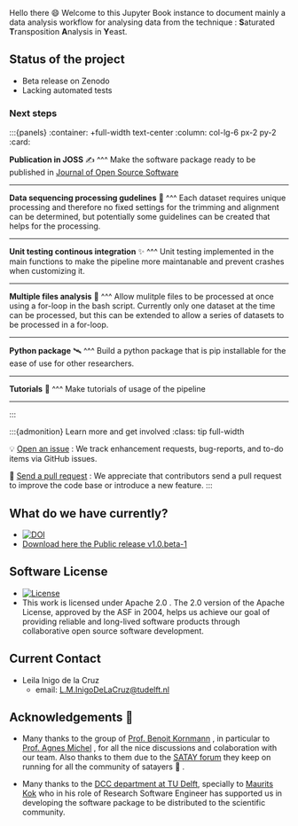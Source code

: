 

Hello there 😄 Welcome to this Jupyter Book instance to document mainly a data analysis workflow for analysing data from the technique : **S**aturated **T**ransposition **A**nalysis in **Y**east. 

## Status of the project
- Beta release on Zenodo 
- Lacking automated tests
  
### Next steps
<!-- 
1. Make the software package ready to be published in [Journal of Open Source Software](https://joss.readthedocs.io/en/latest/index.html)

    - Automated testing with continuous integration
    - Comand line interface with a pip install mode
    - GitFlow implementation for contributors to the software -->

<!-- 3.  Make a plan how to define trimming and alignment settings.
Currently the trimming and processing options are chosen by trial-and-error.
Each dataset requires unique processing and therefore no fixed settings for the trimming and alignment can be determined, but potentially some guidelines can be created that helps for the processing. -->

<!-- 4. The code is relying on software third party software tools (e.g. for the trimming, alignment and quality checking).
This currently requires to be installed manually and in the [workflow](https://github.com/leilaicruz/LaanLab-SATAY-DataAnalysis/blob/master/satay.sh) paths need to be set to some these tools (in satay.sh, the paths are all defined in the beginning of the script in the `DEFINE PATHS` section). This is not convenient for other users and is prone to errors.
Therefore a package need to be created that installs the third party software tools at a fixed location relative to the workflow.
Then the paths doesn't have to set manually by the user and makes it easier to set up and use. -->
<!-- 
5. Implementing unit testing in the Github repository. This allows for automatic testing of the codes after changes have been made in the repository and should ensure the outcome is still correct.
Most importantly this needs to be implemented in the [transposonmapping_satay.py](https://github.com/leilaicruz/LaanLab-SATAY-DataAnalysis/blob/master/python_transposonmapping/transposonmapping_satay.py) code (the final step of the processing pipeline) and the depending [python modules](https://github.com/leilaicruz/LaanLab-SATAY-DataAnalysis/tree/master/python_transposonmapping/python_modules).
The other processing steps are all relying on third party software that probably already some testing implemented. -->

<!-- 6. For the transposon mapping in the pipeline [a custom python script](https://github.com/leilaicruz/LaanLab-SATAY-DataAnalysis/blob/master/python_transposonmapping/transposonmapping_satay.py) is created that inputs a bam file and outputs lists of insertion locations and the corresponding number of reads. This script is based on the [matlab code](https://sites.google.com/site/satayusers/complete-protocol/bioinformatics-analysis/matlab-script) from the Kornmann lab.
The matlab code contained some bugs that were solved in the python script (see the [satay forum](https://groups.google.com/g/satayusers/search?q=matlab)). Therefore some small differences may be present between the matlab processing and the python processing. But recently, some more differences were found that could not be explained by the matlab bugs.
The exact cause is yet unclear, but has maybe to do with reading the samflag in the python script (line 183 in the original [transposonmapping_satay.py]((https://github.com/leilaicruz/LaanLab-SATAY-DataAnalysis/blob/master/python_transposonmapping/transposonmapping_satay.py)) code which uses the [samflag.py](https://github.com/leilaicruz/LaanLab-SATAY-DataAnalysis/blob/master/python_transposonmapping/python_modules/samflag.py) module).
The insertions found by the transposon mapping python scripts can be compared with IGV that loads the corresponding bam file.
This shows the read locations so the output of the transposon mappping script can be manually checked. -->

<!-- 7.  Currently [BWA](http://bio-bwa.sourceforge.net/bwa.shtml) is used for the alignment of the reads.
This tools work fine, but the Kornmann lab (and many other labs) use [Bowtie](http://bowtie-bio.sourceforge.net/index.shtml).
This is already installed on the Linux machine, but needs to be implemented in the [workflow](https://github.com/leilaicruz/LaanLab-SATAY-DataAnalysis/blob/master/satay.sh).
The current aligner is implemented in the section `SEQUENCE ALIGNMENT`.
Note to set the option for paired-end and single-end alignment for bowtie (defined in the variable `${paired}`). -->

<!-- 8. Allow mulitple files to be processed at once using a for-loop in the [bash script](https://github.com/leilaicruz/LaanLab-SATAY-DataAnalysis/blob/master/satay.sh).
Currently only one dataset at the time can be processed, but this can be extended to allow a series of datasets to be processed in a for-loop.
To allow for this, the bash script satay.sh should be altered where the code between line 285 and line 680 (of the original code) should be placed in a loop over all file paths.
Ideally each dataset is located in a separate folder where the output folders and files are stored for that particular dataset.
If multiple datasets are located in the same folder, it might happen that things are being overwritten.
It is possible to put all datasets to be processed in the same folder, but then in the code all these datasets should be automatically be moved to individual folders.
Note to pay attention that the paths to the datasets are all correct in the for-loop. -->

<!-- 9. Automated documentation based on the help texts from the python scripts. -->


:::{panels}
:container: +full-width text-center
:column: col-lg-6 px-2 py-2
:card:

**Publication in JOSS** ✍
^^^
Make the software package ready to be published in [Journal of Open Source Software](https://joss.readthedocs.io/en/latest/index.html)

  <!-- - Automated testing with continuous integration
    - Comand line interface with a pip install mode
    - GitFlow implementation for contributors to the software -->

---
**Data sequencing processing gudelines** 🚀
^^^
Each dataset requires unique processing and therefore no fixed settings for the trimming and alignment can be determined, but potentially some guidelines can be created that helps for the processing.

---
**Unit testing continous integration** ✨
^^^
Unit testing implemented in the main functions to make the pipeline more maintanable and prevent crashes when customizing it. 

---
**Multiple files analysis** 🎁
^^^
Allow mulitple files to be processed at once using a for-loop in the bash script.
Currently only one dataset at the time can be processed, but this can be extended to allow a series of datasets to be processed in a for-loop.
<!-- - To allow for this, the bash script satay.sh should be altered where the code between line 285 and line 680 (of the original code) should be placed in a loop over all file paths.
Ideally each dataset is located in a separate folder where the output folders and files are stored for that particular dataset.
If multiple datasets are located in the same folder, it might happen that things are being overwritten.
It is possible to put all datasets to be processed in the same folder, but then in the code all these datasets should be automatically be moved to individual folders.
Note to pay attention that the paths to the datasets are all correct in the for-loop. -->

---
**Python package** 🛰
^^^
Build a python package that is pip installable for the ease of use for other researchers. 

---

**Tutorials** 📝
^^^
Make tutorials of usage of the pipeline 

---

:::





:::{admonition} Learn more and get involved
:class: tip full-width

💡 [Open an issue](https://github.com/SATAY-LL/LaanLab-SATAY-DataAnalysis/issues)
: We track enhancement requests, bug-reports, and to-do items via GitHub issues.


🙌 [Send a pull request](https://github.com/SATAY-LL/LaanLab-SATAY-DataAnalysis/pulls)
: We appreciate that contributors send a pull request to improve the code base or introduce a new feature. 
:::


## What do we have currently?

- [![DOI](https://zenodo.org/badge/248577762.svg)](https://zenodo.org/badge/latestdoi/248577762)
- [Download here the Public release v1.0.beta-1](https://github.com/leilaicruz/LaanLab-SATAY-DataAnalysis/archive/refs/tags/v1.0-beta.1.zip)


## Software License

- [![License](https://img.shields.io/badge/License-Apache%202.0-blue.svg)](https://opensource.org/licenses/Apache-2.0)
- This work is licensed under Apache 2.0 . 
The 2.0 version of the Apache License, approved by the ASF in 2004, helps us achieve our goal of providing reliable and long-lived software products through collaborative open source software development. 

## Current Contact 

- Leila Inigo de la Cruz
    - email: L.M.InigoDeLaCruz@tudelft.nl


## Acknowledgements 💙

- Many thanks to the group of [Prof. Benoit Kornmann](https://www.bioch.ox.ac.uk/research/kornmann) , in particular to [Prof. Agnes Michel](https://www.kornmann.group/people/agn%C3%A8s) , for all the nice discussions and colaboration with our team. Also thanks to them due to the [SATAY forum](https://groups.google.com/forum/#!forum/satayusers)  they keep on running for all the community of satayers 🎉 . 

- Many thanks to the [DCC department at TU Delft](https://tu-delft-dcc.github.io/01_Welcome.html), specially to [Maurits Kok](https://github.com/mwakok) who in his role of Research Software Engineer has supported us in developing the software package to be distributed to the scientific community. 

<!-- :::{image} https://pbs.twimg.com/profile_images/1226944724365447169/MzFpwY5P_400x400.png
:class: float-left mr-2 rounded
:width: 100px
::: -->